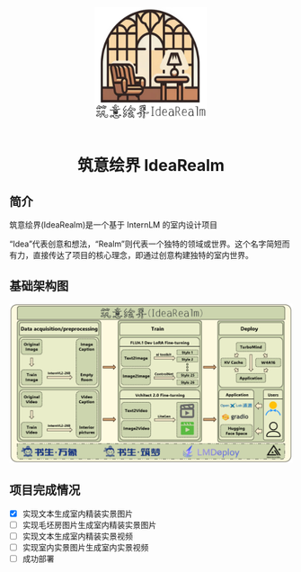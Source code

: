 
<div align="center">
    <img src="./images/logo-1.png" width="200" height="200">
    <div>&nbsp;</div>
    <h1>筑意绘界 IdeaRealm</h1>
</div>

## 简介
筑意绘界(IdeaRealm)是一个基于 InternLM 的室内设计项目

“Idea”代表创意和想法，“Realm”则代表一个独特的领域或世界。这个名字简短而有力，直接传达了项目的核心理念，即通过创意构建独特的室内世界。

## 基础架构图
![Architecture diagram](./images/Architecture-diagram.png)

## 项目完成情况
- [x] 实现文本生成室内精装实景图片
- [ ] 实现毛坯房图片生成室内精装实景图片
- [ ] 实现文本生成室内精装实景视频
- [ ] 实现室内实景图片生成室内实景视频
- [ ] 成功部署
